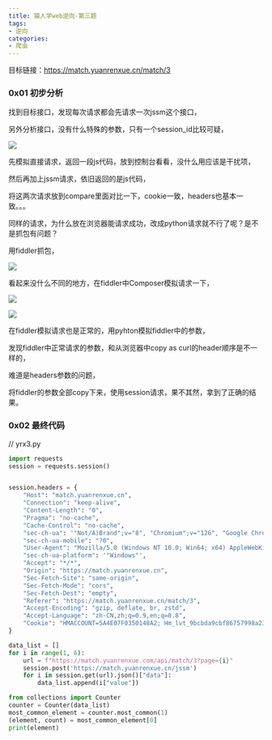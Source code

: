 ```yaml
---
title: 猿人学web逆向-第三题
tags: 
- 逆向
categories:
- 爬虫
---
```


目标链接：https://match.yuanrenxue.cn/match/3

### 0x01 初步分析

 找到目标接口，发现每次请求都会先请求一次jssm这个接口，

 另外分析接口，没有什么特殊的参数，只有一个session_id比较可疑，

![](https://wordpress-1308610994.cos.ap-nanjing.myqcloud.com/undefined20240809152758.png)

先模拟直接请求，返回一段js代码，放到控制台看看，没什么用应该是干扰项，

然后再加上jssm请求，依旧返回的是js代码，

将这两次请求放到compare里面对比一下，cookie一致，headers也基本一致。。。

同样的请求，为什么放在浏览器能请求成功，改成python请求就不行了呢？是不是抓包有问题？

用fiddler抓包，

![](https://wordpress-1308610994.cos.ap-nanjing.myqcloud.com/undefined20240809153744.png)

看起来没什么不同的地方，在fiddler中Composer模拟请求一下，

![](https://wordpress-1308610994.cos.ap-nanjing.myqcloud.com/undefined20240809154134.png)

![](https://wordpress-1308610994.cos.ap-nanjing.myqcloud.com/undefined20240809154208.png)

在fiddler模拟请求也是正常的，用pyhton模拟fiddler中的参数，

发现fiddler中正常请求的参数，和从浏览器中copy as curl的header顺序是不一样的，

难道是headers参数的问题，

将fiddler的参数全部copy下来，使用session请求，果不其然，拿到了正确的结果。



### 0x02 最终代码

// yrx3.py

```python
import requests
session = requests.session()


session.headers = {
    "Host": "match.yuanrenxue.cn",
    "Connection": "keep-alive",
    "Content-Length": "0",
    "Pragma": "no-cache",
    "Cache-Control": "no-cache",
    "sec-ch-ua": '"Not/A)Brand";v="8", "Chromium";v="126", "Google Chrome";v="126"',
    "sec-ch-ua-mobile": "?0",
    "User-Agent": "Mozilla/5.0 (Windows NT 10.0; Win64; x64) AppleWebKit/537.36 (KHTML, like Gecko) Chrome/126.0.0.0 Safari/537.36",
    "sec-ch-ua-platform": '"Windows"',
    "Accept": "*/*",
    "Origin": "https://match.yuanrenxue.cn",
    "Sec-Fetch-Site": "same-origin",
    "Sec-Fetch-Mode": "cors",
    "Sec-Fetch-Dest": "empty",
    "Referer": "https://match.yuanrenxue.cn/match/3",
    "Accept-Encoding": "gzip, deflate, br, zstd",
    "Accept-Language": "zh-CN,zh;q=0.9,en;q=0.8",
    "Cookie": "HMACCOUNT=5A4E07F0350148A2; Hm_lvt_9bcbda9cbf86757998a2339a0437208e=1721271896,1721306800; no-alert3=true; Hm_lvt_c99546cf032aaa5a679230de9a95c7db=1721271896,1722843351; m=465847b80dfa164eabe2eb66fb1ba7a7|1723100805000; tk=-3600877825130472532; sessionid=kaugd3f2royqiy7s04jhq3ujjy9l75a7; Hm_lpvt_9bcbda9cbf86757998a2339a0437208e=1723100816; Hm_lpvt_c99546cf032aaa5a679230de9a95c7db=1723100822"
}

data_list = []
for i in range(1, 6):
    url = f"https://match.yuanrenxue.com/api/match/3?page={i}"
    session.post('https://match.yuanrenxue.cn/jssm')
    for i in session.get(url).json()["data"]:
        data_list.append(i["value"])

from collections import Counter
counter = Counter(data_list)
most_common_element = counter.most_common(1)
(element, count) = most_common_element[0]
print(element)

```

